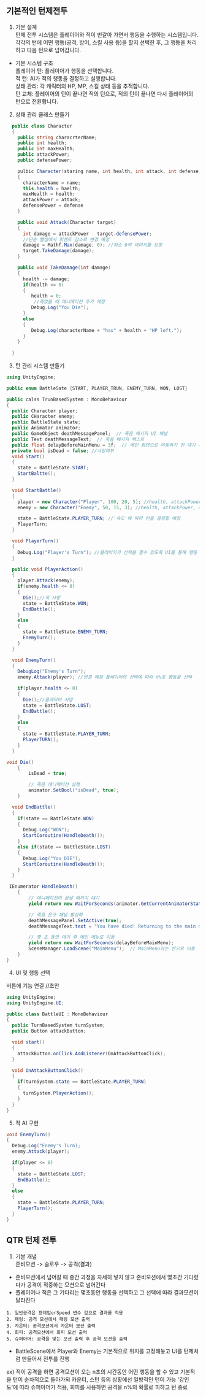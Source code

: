 기본적인 턴제전투
----------------

1. 기본 설계<br>
턴제 전투 시스템은 플레이어와 적이 번갈아 가면서 행동을 수행하는 시스템입니다. 각각의 턴에 어떤 행동(공격, 방어, 스킬 사용 등)을 할지 선택한 후, 그 행동을 처리하고 다음 턴으로 넘어갑니다.

* 기본 시스템 구조<br>
플레이어 턴: 플레이어가 행동을 선택합니다.<br>
적 턴: AI가 적의 행동을 결정하고 실행합니다.<br>
상태 관리: 각 캐릭터의 HP, MP, 스킬 상태 등을 추적합니다.<br>
턴 교체: 플레이어의 턴이 끝나면 적의 턴으로, 적의 턴이 끝나면 다시 플레이어의 턴으로 전환합니다.

2. 상태 관리 클래스 만들기
 ~~~ C#
   public class Character
   {
     public string characrterName;
     public int health;
     public int maxHealth;
     public attackPower;
     public defensePower;

     pulbic Character(staring name, int health, int attack, int defense)
     {
       characterName = name;
       this.health = haelth;
       maxHealth = health;
       attackPower = attack;
       defensePower = defense
     }

     public void Attack(Character target)
     {
       int damage = attackPower - target.defensePower;
       //단순 뺄셈에서 퍼센트 감소로 변경 예정
       damage = Mathf.Max(damage, 0); //최소 0의 데미지를 보장
       target.TakeDamage(damage);
     }

     public void TakeDamage(int damage)
     {
       health -= damage;
       if(health <= 0)
       {
          health = 0;
           //죽었을 때 애니메이션 추가 예정
          Debug.Log("You Die");
       }
       else
       {
          Debug.Log(characterName + "has" + health + "HP left.");
       }
     }    
   
   }
   ~~~

3. 턴 관리 시스템 만들기
~~~ C#
using UnityEngine;

public enum BattleSate {START, PLAYER_TRUN, ENEMY_TURN, WON, LOST}

public calss TrunBasedSystem : MonoBehaviour
{
  public Character player;
  public CHaracter enemy;
  public BattleState state;
  public Animator animator;
  public GameObject deathMessagePanel;  // 죽음 메시지 UI 패널
  public Text deathMessageText;  // 죽음 메시지 텍스트
  public float delayBeforeMainMenu = 3f;  // 메인 화면으로 이동하기 전 대기 시간
  private bool isDead = false; //사망여부
  void Start()
  {
    state = BattleState.START;
    StartBaltte();
  }

  void StartBattle()
  {  
    player = new Character("Player", 100, 20, 5); //health, attackPower, defensePower
    enemy = new Character("Enemy", 50, 15, 3); //health, attackPower, defensePower

    state = BattleState.PLAYER_TURN; //'속도'에 따라 턴을 결정할 예정
    PlayerTurn;
  }

  void PlayerTurn()
  {
    Debug.Log("Player's Turn"); //플레이어가 선택을 할수 있도록 UI를 통해 행동 선택 후 PlayerAction() 호출
  }

  public void PlayerAction()
  {
    player.Attack(enemy);
    if(enemy.health <= 0)
    {
      Die();//적 사망 
      state = BattleState.WON;
      EndBattle();
    }
    else
    {
      state = BattleState.ENEMY_TURN;
      EnemyTurn();
    }
  }

  void EnemyTurn()
  {
    DebugLog("Enemy's Turn");
    enemy.Attack(player); //변경 예정 플레이어의 선택에 따라 n%로 행동을 선택

    if(player.health <= 0)
    {
      Die();//플레이어 사망
      state = BattleState.LOST;
      EndBattle();
    }
    else
    {
      state = BattleState.PLAYER_TURN;
      PlayerTURN();
    }
  }

void Die()
    {
        isDead = true;

        // 죽음 애니메이션 실행
        animator.SetBool("isDead", true);
    }

  void EndBattle()
  {
    if(state == BattleState.WON)
    {
      Debug.Log("WON");
      StartCoroutine(HandleDeath());
    }
    else if(state == BattleState.LOST)
    {
      Debug.Log("You DIE");
      StartCoroutine(HandleDeath());
    }
  }

 IEnumerator HandleDeath()
    {
        // 애니메이션이 끝날 때까지 대기
        yield return new WaitForSeconds(animator.GetCurrentAnimatorStateInfo(0).length);

        // 죽음 문구 패널 활성화
        deathMessagePanel.SetActive(true);
        deathMessageText.text = "You have died! Returning to the main menu...";

        // 몇 초 동안 대기 후 메인 메뉴로 이동
        yield return new WaitForSeconds(delayBeforeMainMenu);
        SceneManager.LoadScene("MainMenu");  // MainMenu라는 씬으로 이동
    }
}
~~~

4. UI 및 행동 선택

버튼에 기능 연결 //초안
~~~ C#
using UnityEngine;
using UnityEngine.UI;

public class BattleUI : MonoBehaviour
{
  public TurnBasedSystem turnSystem;
  public Button attackButton;

  void start()
  {
    attackButton.onClick.AddListener(OnAttackButtonClick);
  }

  void OnAttackButtonClick()
  {
    if(turnSystem.state == BattleState.PLAYER_TURN)
    {
      turnSystem.PlayerAction();
    }
  }
}
~~~

5. 적 AI 구현
~~~ C#
void EnemyTurn()
{
  Debug.Log("Enemy's Turn);
  enemy.Attack(player);

  if(player <= 0)
  {
    state = BattleState.LOST;
    EndBattle();
  }
  else
  {
    state = BattleState.PLAYER_TURN;
    PlayerTurn();
  }
}
~~~










QTR 턴제 전투
-------------
1. 기본 개념<br>
준비모션 -> 슬로우 -> 공격(결과)

* 준비모션에서 넘어갈 때 중간 과정을 자세히 넣지 않고 준비모션에서 몇초간 기다렸다가 공격이 적중하는 모션으로 넘어간다
* 플레이어나 적은 그 기다리는 몇초동안 행동을 선택하고 그 선택에 따라 결과모션이 달라진다
~~~
1. 일반공격은 프레임orSpeed 변수 값으로 결과를 적용
2. 패링: 공격 모션에서 패링 모션 출력
3. 카운터: 공격모션에서 카운터 모션 출력
4. 회피: 공격모션에서 회피 모션 출력
5. 슈퍼아머: 공격을 맞는 모션 출력 후 공격 모션을 출력
~~~

* BattleScene에서 Player와 Enemy는 기본적으로 위치를 고정해놓고 UI를 턴제처럼 만들어서 전투를 진행

ex) 적이 공격을 하면 공격모션이 오는 n초의 시간동안 어떤 행동을 할 수 있고 기본적을 턴이 순차적으로 돌아가되 카운터, 스턴 등의 상황에선 일방적인 턴이 가능
     '강인도'에 따라 슈퍼아머가 적용, 회피를 사용하면 공격을 n%의 확률로 피하고 턴 종료

